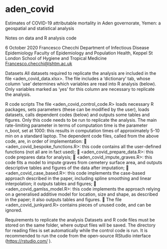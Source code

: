 # aden_covid
Estimates of COVID-19 attributable mortality in Aden governorate, Yemen: a geospatial and statistical analysis

Notes on data and R analysis code

6 October 2020
Francesco Checchi
Department of Infectious Disease Epidemiology
Faculty of Epidemiology and Population Health, Keppel St
London School of Hygiene and Tropical Medicine
Francesco.checchi@lshtm.ac.uk 

Datasets
All datasets required to replicate the analysis are included in the file <aden_covid_data.xlsx>. The file includes a ‘dictionary’ tab, whose column ‘use’ determines which variables are read into R analysis (below). Only variables marked as ‘yes’ for this column are necessary to replicate the analysis.

R code scripts
The file <aden_covid_control_code.R> loads necessary R packages, sets parameters (these can be modified by the user), loads datasets, calls dependent codes (below) and outputs some tables and figures. Only this code needs to be run to replicate the analysis. The main rate-limiting parameter in terms of computation time is the parameter n_boot, set at 1000: this results in computation times of approximately 5-10 min on a standard laptop.
The dependent code files, called from the above code, are, in order of implementation:
	<aden_covid_bespoke_functions.R>: this code contains all the user-defined functions (not all are in fact used);
	<aden_covid_prepare_data.R>: this code prepares data for analysis;
	<aden_covid_impute_graves.R>: this code fits a model to impute graves from cemetery surface area, and outputs descriptive tables and figures of the data after imputation;
	<aden_covid_case_based.R>: this code implements the case-based approach described in the paper, including spline smoothing and linear interpolation; it outputs tables and figures;
	<aden_covid_gamlss_model.R>: this code implements the approach relying on a generalised additive model for location, size and shape, as described in the paper; it also outputs tables and figures.
	The file <aden_covid_junkyard.R> contains pieces of unused code, and can be ignored.

Requirements to replicate the analysis
Datasets and R code files must be stored on the same folder, where output files will be saved. The directory for reading files is set automatically while the control code is run.
It is recommended to run the code from the open-source RStudio interface (https://rstudio.com/ ).
